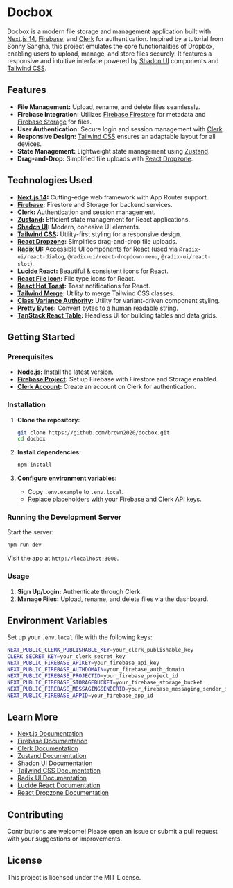 # Docbox

Docbox is a modern file storage and management application built with [Next.js 14](https://nextjs.org/), [Firebase](https://firebase.google.com/), and [Clerk](https://clerk.dev/) for authentication. Inspired by a tutorial from Sonny Sangha, this project emulates the core functionalities of Dropbox, enabling users to upload, manage, and store files securely. It features a responsive and intuitive interface powered by [Shadcn UI](https://shadcn.dev/) components and [Tailwind CSS](https://tailwindcss.com/).

## Features

- **File Management:** Upload, rename, and delete files seamlessly.
- **Firebase Integration:** Utilizes [Firebase Firestore](https://firebase.google.com/docs/firestore) for metadata and [Firebase Storage](https://firebase.google.com/docs/storage) for files.
- **User Authentication:** Secure login and session management with [Clerk](https://clerk.dev/).
- **Responsive Design:** [Tailwind CSS](https://tailwindcss.com/) ensures an adaptable layout for all devices.
- **State Management:** Lightweight state management using [Zustand](https://docs.pmnd.rs/zustand/getting-started/introduction).
- **Drag-and-Drop:** Simplified file uploads with [React Dropzone](https://react-dropzone.js.org/).

## Technologies Used

- **[Next.js 14](https://nextjs.org/):** Cutting-edge web framework with App Router support.
- **[Firebase](https://firebase.google.com/):** Firestore and Storage for backend services.
- **[Clerk](https://clerk.dev/):** Authentication and session management.
- **[Zustand](https://docs.pmnd.rs/zustand/getting-started/introduction):** Efficient state management for React applications.
- **[Shadcn UI](https://shadcn.dev/):** Modern, cohesive UI elements.
- **[Tailwind CSS](https://tailwindcss.com/):** Utility-first styling for a responsive design.
- **[React Dropzone](https://react-dropzone.js.org/):** Simplifies drag-and-drop file uploads.
- **[Radix UI](https://www.radix-ui.com/):** Accessible UI components for React (used via `@radix-ui/react-dialog`, `@radix-ui/react-dropdown-menu`, `@radix-ui/react-slot`).
- **[Lucide React](https://lucide.dev/):** Beautiful & consistent icons for React.
- **[React File Icon](https://www.npmjs.com/package/react-file-icon):** File type icons for React.
- **[React Hot Toast](https://react-hot-toast.com/):** Toast notifications for React.
- **[Tailwind Merge](https://github.com/dcastil/tailwind-merge):** Utility to merge Tailwind CSS classes.
- **[Class Variance Authority](https://github.com/joe-bell/cva):** Utility for variant-driven component styling.
- **[Pretty Bytes](https://www.npmjs.com/package/pretty-bytes):** Convert bytes to a human readable string.
- **[TanStack React Table](https://tanstack.com/table/v8/docs/guide/introduction):** Headless UI for building tables and data grids.

## Getting Started

### Prerequisites

- **[Node.js](https://nodejs.org/):** Install the latest version.
- **[Firebase Project](https://firebase.google.com/):** Set up Firebase with Firestore and Storage enabled.
- **[Clerk Account](https://clerk.dev/):** Create an account on Clerk for authentication.

### Installation

1. **Clone the repository:**

   ```bash
   git clone https://github.com/brown2020/docbox.git
   cd docbox
   ```

2. **Install dependencies:**

   ```bash
   npm install
   ```

3. **Configure environment variables:**

   - Copy `.env.example` to `.env.local`.
   - Replace placeholders with your Firebase and Clerk API keys.

### Running the Development Server

Start the server:

```bash
npm run dev
```

Visit the app at `http://localhost:3000`.

### Usage

1. **Sign Up/Login:** Authenticate through Clerk.
2. **Manage Files:** Upload, rename, and delete files via the dashboard.

## Environment Variables

Set up your `.env.local` file with the following keys:

```bash
NEXT_PUBLIC_CLERK_PUBLISHABLE_KEY=your_clerk_publishable_key
CLERK_SECRET_KEY=your_clerk_secret_key
NEXT_PUBLIC_FIREBASE_APIKEY=your_firebase_api_key
NEXT_PUBLIC_FIREBASE_AUTHDOMAIN=your_firebase_auth_domain
NEXT_PUBLIC_FIREBASE_PROJECTID=your_firebase_project_id
NEXT_PUBLIC_FIREBASE_STORAGEBUCKET=your_firebase_storage_bucket
NEXT_PUBLIC_FIREBASE_MESSAGINGSENDERID=your_firebase_messaging_sender_id
NEXT_PUBLIC_FIREBASE_APPID=your_firebase_app_id
```

## Learn More

- [Next.js Documentation](https://nextjs.org/docs)
- [Firebase Documentation](https://firebase.google.com/docs)
- [Clerk Documentation](https://clerk.dev/docs)
- [Zustand Documentation](https://docs.pmnd.rs)
- [Shadcn UI Documentation](https://shadcn.dev/docs)
- [Tailwind CSS Documentation](https://tailwindcss.com/docs)
- [Radix UI Documentation](https://www.radix-ui.com/docs/primitives/overview/introduction)
- [Lucide React Documentation](https://lucide.dev/docs/lucide-react)
- [React Dropzone Documentation](https://react-dropzone.js.org/)

## Contributing

Contributions are welcome! Please open an issue or submit a pull request with your suggestions or improvements.

## License

This project is licensed under the MIT License.
